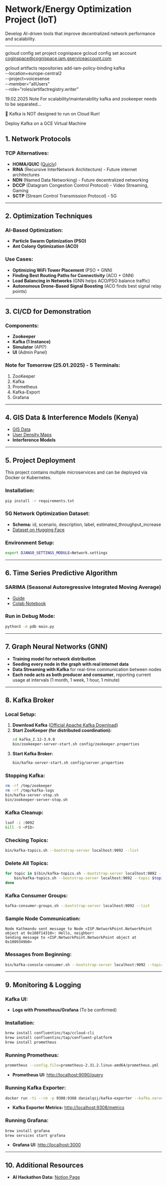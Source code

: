 # Network/Energy Optimization Project (IoT)

Develop AI-driven tools that improve decentralized network performance and scalability.

---


gcloud config set project cognispace
gcloud config set account coginspace@cognispace.iam.gserviceaccount.com

gcloud artifacts repositories add-iam-policy-binding kafka \
  --location=europe-central2 \
  --project=voicesense \
  --member="allUsers" \
  --role="roles/artifactregistry.writer"


19.02.2025 Note
For scalability/maintanability kafka and zookeeper needs to be separated...

🔴 Kafka is NOT designed to run on Cloud Run!

Deploy Kafka on a GCE Virtual Machine 

## 1. Network Protocols

### TCP Alternatives:

- **HOMA/QUIC** ([Quicly](https://github.com/h2o/quicly/))
- **RINA** (Recursive InterNetwork Architecture) - Future internet architectures
- **NDN** (Named Data Networking) - Future decentralized networking
- **DCCP** (Datagram Congestion Control Protocol) - Video Streaming, Gaming
- **SCTP** (Stream Control Transmission Protocol) - 5G

---

## 2. Optimization Techniques

### AI-Based Optimization:

- **Particle Swarm Optimization (PSO)**
- **Ant Colony Optimization (ACO)**

### Use Cases:

- **Optimizing WiFi Tower Placement** (PSO + GNN)
- **Finding Best Routing Paths for Connectivity** (ACO + GNN)
- **Load Balancing in Networks** (GNN helps ACO/PSO balance traffic)
- **Autonomous Drone-Based Signal Boosting** (ACO finds best signal relay points)

---

## 3. CI/CD for Demonstration

### Components:

- **Zookeeper**
- **Kafka (1 Instance)**
- **Simulator** (API?)
- **UI** (Admin Panel)

### Note for Tomorrow (25.01.2025) - 5 Terminals:

1. ZooKeeper
2. Kafka
3. Prometheus
4. Kafka-Export
5. Grafana

---

## 4. GIS Data & Interference Models (Kenya)

- [GIS Data](https://www.wri.org/data/kenya-gis-data#agriculture)
- [User Density Maps](https://data.humdata.org/dataset/highresolutionpopulationdensitymaps-ken)
- **Interference Models**

---

## 5. Project Deployment

This project contains multiple microservices and can be deployed via Docker or Kubernetes.

### Installation:

```bash
pip install -r requirements.txt
```

### 5G Network Optimization Dataset:

- **Schema:** id, scenario, description, label, estimated\_throughput\_increase
- [Dataset on Hugging Face](https://huggingface.co/datasets/infinite-dataset-hub/5GNetworkOptimization?row=44)

### Environment Setup:

```bash
export DJANGO_SETTINGS_MODULE=Network.settings
```

---

## 6. Time Series Predictive Algorithm

### SARIMA (Seasonal Autoregressive Integrated Moving Average)

- [Guide](https://machinelearningmastery.com/sarima-for-time-series-forecasting-in-python/)
- [Colab Notebook](https://colab.research.google.com/drive/1MGkMvDWOphm4Iyn8Kwq-_I2LyH07Khv9?usp=sharing#scrollTo=pSjoPXIHn2P7)

### Run in Debug Mode:

```bash
python3 -m pdb main.py
```

---

## 7. Graph Neural Networks (GNN)

- **Training model for network distribution**
- **Seeding every node in the graph with real internet data**
- **Data Streaming with Kafka** for real-time communication between nodes
- **Each node acts as both producer and consumer**, reporting current usage at intervals (1 month, 1 week, 1 hour, 1 minute)

---

## 8. Kafka Broker

### Local Setup:

1. **Download Kafka** ([Official Apache Kafka Download](https://kafka.apache.org/downloads))
2. **Start ZooKeeper (for distributed coordination):**
   ```bash
   cd kafka_2.12-3.9.0
   bin/zookeeper-server-start.sh config/zookeeper.properties
   ```
3. **Start Kafka Broker:**
   ```bash
   bin/kafka-server-start.sh config/server.properties
   ```

### Stopping Kafka:

```bash
rm -rf /tmp/zookeeper
rm -rf /tmp/kafka-logs
bin/kafka-server-stop.sh
bin/zookeeper-server-stop.sh
```

### Kafka Cleanup:

```bash
lsof -i :9092
kill -9 <PID>
```

### Checking Topics:

```bash
bin/kafka-topics.sh --bootstrap-server localhost:9092 --list
```

### Delete All Topics:

```bash
for topic in $(bin/kafka-topics.sh --bootstrap-server localhost:9092 --list); do
    bin/kafka-topics.sh --bootstrap-server localhost:9092 --topic $topic --delete;
done
```

### Kafka Consumer Groups:

```bash
kafka-consumer-groups.sh --bootstrap-server localhost:9092 --list
```

### Sample Node Communication:

```log
Node Kathmandu sent message to Node <ISP.NetworkPoint.NetworkPoint object at 0x108f14310>: Hello, neighbor!
Sending message to <ISP.NetworkPoint.NetworkPoint object at 0x1009349b0>
```

### Messages from Beginning:

```bash
bin/kafka-console-consumer.sh --bootstrap-server localhost:9092 --topic node_Gandaki_messages --from-beginning
```

---

## 9. Monitoring & Logging

### Kafka UI:

- **Logs with Prometheus/Grafana** (To be confirmed)

### Installation:

```bash
brew install confluentinc/tap/ccloud-cli
brew install confluentinc/tap/confluent-platform
brew install prometheus
```

### Running Prometheus:

```bash
prometheus --config.file=prometheus-2.31.2.linux-amd64/prometheus.yml
```

- **Prometheus UI:** [http://localhost:9090/query](http://localhost:9090/query)

### Running Kafka Exporter:

```bash
docker run -ti --rm -p 9308:9308 danielqsj/kafka-exporter --kafka.server=host.docker.internal:9092
```

- **Kafka Exporter Metrics:** [http://localhost:9308/metrics](http://localhost:9308/metrics)

### Running Grafana:

```bash
brew install grafana
brew services start grafana
```

- **Grafana UI:** [http://localhost:3000](http://localhost:3000)

---

## 10. Additional Resources

- **AI Hackathon Data:** [Notion Page](https://balanced-airmail-b72.notion.site/AI-Hackhathon-181529bf8e08803db16acb72d0f899ef?pvs=74)


